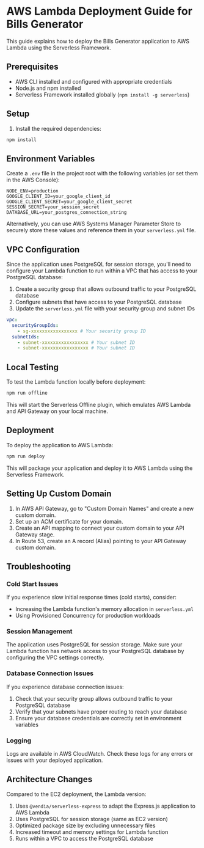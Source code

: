 # AWS Lambda Deployment Guide for Bills Generator

This guide explains how to deploy the Bills Generator application to AWS Lambda using the Serverless Framework.

## Prerequisites

- AWS CLI installed and configured with appropriate credentials
- Node.js and npm installed
- Serverless Framework installed globally (`npm install -g serverless`)

## Setup

1. Install the required dependencies:

```bash
npm install
```

## Environment Variables

Create a `.env` file in the project root with the following variables (or set them in the AWS Console):

```
NODE_ENV=production
GOOGLE_CLIENT_ID=your_google_client_id
GOOGLE_CLIENT_SECRET=your_google_client_secret
SESSION_SECRET=your_session_secret
DATABASE_URL=your_postgres_connection_string
```

Alternatively, you can use AWS Systems Manager Parameter Store to securely store these values and reference them in your `serverless.yml` file.

## VPC Configuration

Since the application uses PostgreSQL for session storage, you'll need to configure your Lambda function to run within a VPC that has access to your PostgreSQL database:

1. Create a security group that allows outbound traffic to your PostgreSQL database
2. Configure subnets that have access to your PostgreSQL database
3. Update the `serverless.yml` file with your security group and subnet IDs

```yaml
vpc:
  securityGroupIds:
    - sg-xxxxxxxxxxxxxxxxx # Your security group ID
  subnetIds:
    - subnet-xxxxxxxxxxxxxxxxx # Your subnet ID
    - subnet-xxxxxxxxxxxxxxxxx # Your subnet ID
```

## Local Testing

To test the Lambda function locally before deployment:

```bash
npm run offline
```

This will start the Serverless Offline plugin, which emulates AWS Lambda and API Gateway on your local machine.

## Deployment

To deploy the application to AWS Lambda:

```bash
npm run deploy
```

This will package your application and deploy it to AWS Lambda using the Serverless Framework.

## Setting Up Custom Domain

1. In AWS API Gateway, go to "Custom Domain Names" and create a new custom domain.
2. Set up an ACM certificate for your domain.
3. Create an API mapping to connect your custom domain to your API Gateway stage.
4. In Route 53, create an A record (Alias) pointing to your API Gateway custom domain.

## Troubleshooting

### Cold Start Issues

If you experience slow initial response times (cold starts), consider:

- Increasing the Lambda function's memory allocation in `serverless.yml`
- Using Provisioned Concurrency for production workloads

### Session Management

The application uses PostgreSQL for session storage. Make sure your Lambda function has network access to your PostgreSQL database by configuring the VPC settings correctly.

### Database Connection Issues

If you experience database connection issues:

1. Check that your security group allows outbound traffic to your PostgreSQL database
2. Verify that your subnets have proper routing to reach your database
3. Ensure your database credentials are correctly set in environment variables

### Logging

Logs are available in AWS CloudWatch. Check these logs for any errors or issues with your deployed application.

## Architecture Changes

Compared to the EC2 deployment, the Lambda version:

1. Uses `@vendia/serverless-express` to adapt the Express.js application to AWS Lambda
2. Uses PostgreSQL for session storage (same as EC2 version)
3. Optimized package size by excluding unnecessary files
4. Increased timeout and memory settings for Lambda function
5. Runs within a VPC to access the PostgreSQL database
